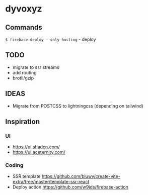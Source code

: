 # dyvoxyz

## Commands

`$ firebase deploy --only hosting` - deploy

## TODO

- migrate to ssr streams
- add routing
- brotli/gzip

## IDEAS

- Migrate from POSTCSS to lightningcss (depending on tailwind)

## Inspiration

### UI

- https://ui.shadcn.com/
- https://ui.aceternity.com/

### Coding

- SSR template https://github.com/bluwy/create-vite-extra/tree/master/template-ssr-react
- Deploy action https://github.com/w9jds/firebase-action
